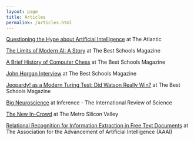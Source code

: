 ```yaml
---
layout: page
title: Articles
permalink: /articles.html
---
```

[Questioning the Hype about Artificial Intelligence](http://www.theatlantic.com/technology/archive/2015/05/the-humanists-paradox/391622/)
at The Atlantic

[The Limits of Modern AI: A Story](http://www.thebestschools.org/magazine/limits-of-modern-ai/)
at The Best Schools Magazine

[A Brief History of Computer Chess](http://www.thebestschools.org/magazine/brief-history-of-computer-chess/)
at The Best Schools Magazine

[John Horgan Interview](http://www.thebestschools.org/features/john-horgan-interview/)
at The Best Schools Magazine

[Jeopardy! as a Modern Turing Test:  Did Watson Really Win?](http://www.thebestschools.org/magazine/watson-computer-plays-jeopardy/)
at The Best Schools Magazine

[Big Neuroscience](http://inference-review.com/article/big-neuroscience)
at Inference - The International Review of Science

[The New In-Crowd](http://www.sv411.com/index.php/2012/06/startup-experts-debate-merits-crowdfunding/)
at The Metro Silicon Valley

[Relational Recognition for Information Extraction in Free Text Documents](http://www.aaai.org/Papers/Symposia/Spring/2005/SS-05-01/SS05-01-027.pdf)
at The Association for the Advancement of Artificial Intelligence (AAAI)



